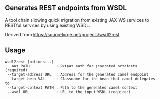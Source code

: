 Generates REST endpoints from WSDL
----------------------------------

A tool chain allowing quick migration from existing 
JAX-WS services to RESTful services by using existing WSDL.

Derived from https://sourceforge.net/projects/wsdl2rest

Usage
-----

```
wsdl2rest [options...]
 --out PATH            : Output path for generated artefacts (required)
 --target-address URL  : Address for the generated camel endpoint
 --target-bean VAL     : Classname for the bean that camel delegates to
 --target-context PATH : Path to the generated camel context
 --wsdl URL            : URL to the input WSDL (required)
```